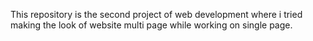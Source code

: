 This repository is the second project of web development where i tried making the look of website multi page while working on single page.

